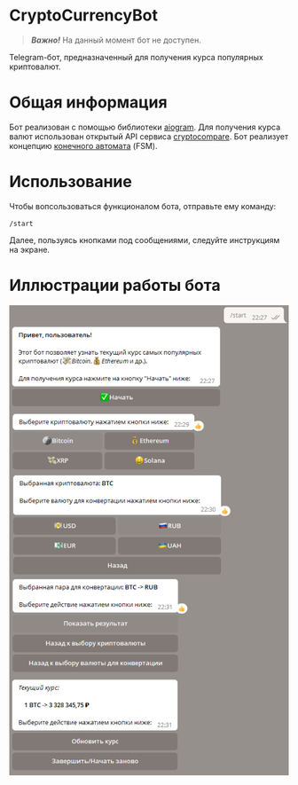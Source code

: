 # CryptoCurrencyBot

> ***Важно!*** На данный момент бот не доступен.

Telegram-бот, предназначенный для получения курса популярных криптовалют.

# Общая информация

Бот реализован с помощью библиотеки [aiogram](https://github.com/aiogram/aiogram). Для получения курса валют использован открытый API сервиса [cryptocompare](https://www.cryptocompare.com/). Бот реализует концепцию [конечного автомата](https://ru.wikipedia.org/wiki/%D0%9A%D0%BE%D0%BD%D0%B5%D1%87%D0%BD%D1%8B%D0%B9_%D0%B0%D0%B2%D1%82%D0%BE%D0%BC%D0%B0%D1%82) (FSM).

# Использование 

Чтобы вопсользоваться функционалом бота, отправьте ему команду:
```
/start
```
Далее, пользуясь кнопками под сообщениями, следуйте инструкциям на экране.

# Иллюстрации работы бота

![Пример работы бота](/resources/demo.png)